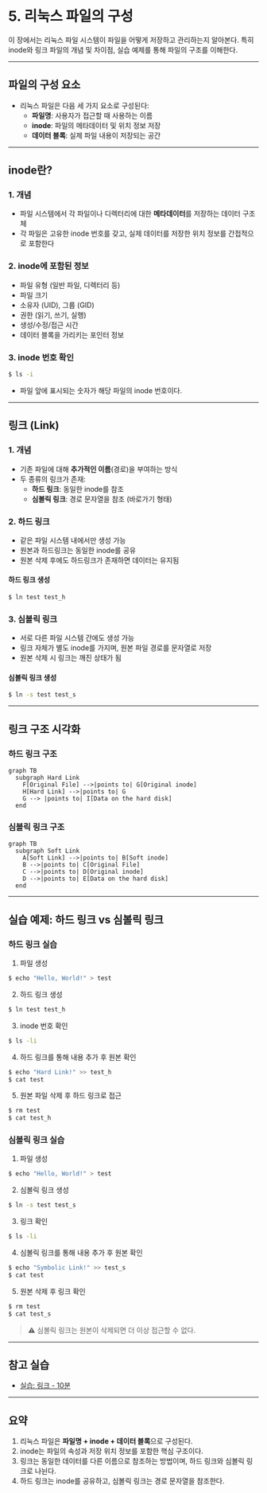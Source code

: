 # 5. 리눅스 파일의 구성

이 장에서는 리눅스 파일 시스템이 파일을 어떻게 저장하고 관리하는지 알아본다. 특히 inode와 링크 파일의 개념 및 차이점, 실습 예제를 통해 파일의 구조를 이해한다.

---

## 파일의 구성 요소

- 리눅스 파일은 다음 세 가지 요소로 구성된다:
  - **파일명**: 사용자가 접근할 때 사용하는 이름
  - **inode**: 파일의 메타데이터 및 위치 정보 저장
  - **데이터 블록**: 실제 파일 내용이 저장되는 공간

---

## inode란?

### 1. 개념

- 파일 시스템에서 각 파일이나 디렉터리에 대한 **메타데이터**를 저장하는 데이터 구조체
- 각 파일은 고유한 inode 번호를 갖고, 실제 데이터를 저장한 위치 정보를 간접적으로 포함한다

### 2. inode에 포함된 정보

- 파일 유형 (일반 파일, 디렉터리 등)
- 파일 크기
- 소유자 (UID), 그룹 (GID)
- 권한 (읽기, 쓰기, 실행)
- 생성/수정/접근 시간
- 데이터 블록을 가리키는 포인터 정보

### 3. inode 번호 확인

```bash
$ ls -i
```

- 파일 앞에 표시되는 숫자가 해당 파일의 inode 번호이다.

---

## 링크 (Link)

### 1. 개념

- 기존 파일에 대해 **추가적인 이름**(경로)을 부여하는 방식
- 두 종류의 링크가 존재:
  - **하드 링크**: 동일한 inode를 참조
  - **심볼릭 링크**: 경로 문자열을 참조 (바로가기 형태)

### 2. 하드 링크

- 같은 파일 시스템 내에서만 생성 가능
- 원본과 하드링크는 동일한 inode를 공유
- 원본 삭제 후에도 하드링크가 존재하면 데이터는 유지됨

#### 하드 링크 생성

```bash
$ ln test test_h
```

### 3. 심볼릭 링크

- 서로 다른 파일 시스템 간에도 생성 가능
- 링크 자체가 별도 inode를 가지며, 원본 파일 경로를 문자열로 저장
- 원본 삭제 시 링크는 깨진 상태가 됨

#### 심볼릭 링크 생성

```bash
$ ln -s test test_s
```

---

## 링크 구조 시각화

### 하드 링크 구조

```mermaid
graph TB
  subgraph Hard Link
    F[Original File] -->|points to| G[Original inode]
    H[Hard Link] -->|points to| G
    G --> |points to| I[Data on the hard disk]
  end
```

### 심볼릭 링크 구조

```mermaid
graph TB
  subgraph Soft Link
    A[Soft Link] -->|points to| B[Soft inode]
    B -->|points to| C[Original File]
    C -->|points to| D[Original inode]
    D -->|points to| E[Data on the hard disk]
  end
```

---

## 실습 예제: 하드 링크 vs 심볼릭 링크

### 하드 링크 실습

1. 파일 생성

```bash
$ echo "Hello, World!" > test
```

2. 하드 링크 생성

```bash
$ ln test test_h
```

3. inode 번호 확인

```bash
$ ls -li
```

4. 하드 링크를 통해 내용 추가 후 원본 확인

```bash
$ echo "Hard Link!" >> test_h
$ cat test
```

5. 원본 파일 삭제 후 하드 링크로 접근

```bash
$ rm test
$ cat test_h
```

### 심볼릭 링크 실습

1. 파일 생성

```bash
$ echo "Hello, World!" > test
```

2. 심볼릭 링크 생성

```bash
$ ln -s test test_s
```

3. 링크 확인

```bash
$ ls -li
```

4. 심볼릭 링크를 통해 내용 추가 후 원본 확인

```bash
$ echo "Symbolic Link!" >> test_s
$ cat test
```

5. 원본 삭제 후 링크 확인

```bash
$ rm test
$ cat test_s
```

> ⚠️ 심볼릭 링크는 원본이 삭제되면 더 이상 접근할 수 없다.

---

## 참고 실습

- [실습: 링크 - 10분](training/link.md)

---

## 요약

1. 리눅스 파일은 **파일명 + inode + 데이터 블록**으로 구성된다.
2. inode는 파일의 속성과 저장 위치 정보를 포함한 핵심 구조이다.
3. 링크는 동일한 데이터를 다른 이름으로 참조하는 방법이며, 하드 링크와 심볼릭 링크로 나뉜다.
4. 하드 링크는 inode를 공유하고, 심볼릭 링크는 경로 문자열을 참조한다.
